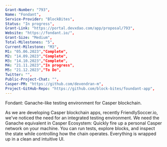 ```yaml
---
Grant-Number: "793",
Name: "Fondant",
Service-Provider: "BlockBites",
Status: "In progress",
Grant-Link: "https://portal.devxdao.com/app/proposal/793",
Website: "https://fondant.io/",
Grant-Size: "Medium",
Total-Milestones: "5",
Current-Milestone: "M3",
M1: "05.06.2023","Complete",
M2: "14.09.2023","Complete",
M3: "14.10.2023","Complete",
M4: "21.11.2023","In progress",
M5: "21.12.2023","To Do",
Twitter: "",
Public-Project-Chat: "",
Casper-PM: "https://github.com/devendran-m",
Project-GitHub-Repo: "https://github.com/block-bites/foundant-app",
---
```

<!--lang:en--> 
Fondant: Ganache-like testing environment for Casper blockchain.

As we are developing Casper blockchain apps, recently FriendlySoccer.io, we've noticed the need for an integrated testing environment. We need the Ganache
equivalent in Casper Ecosystem: Quickly fire up a personal Casper network on your machine. You can run tests, explore blocks, and inspect the state while
controlling how the chain operates. Everything is wrapped up in a clean and intuitive UI.
<!--lang:es--] 
<!--lang:fr--] 
<!--lang:pl--] 
<!--lang:uk--] 
[!--lang:*-->  
